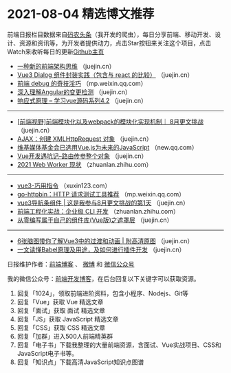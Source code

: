 # 2021-08-04 精选博文推荐

前端日报栏目数据来自[码农头条](http://hao.caibaojian.com.cn/)（我开发的爬虫），每日分享前端、移动开发、设计、资源和资讯等，为开发者提供动力，点击Star按钮来关注这个项目，点击Watch来收听每日的更新[Github主页](https://github.com/kujian/frontendDaily)
* [一种新的前端架构思维](https://juejin.cn/post/6992123996330262541) （juejin.cn）
* [Vue3 Dialog 组件封装实践（包含与 react 的比较）](https://juejin.cn/post/6992113550059634725) （juejin.cn）
* [前端 debug 的奇技淫巧](https://mp.weixin.qq.com/s?__biz=Mzg2ODQ1OTExOA==&mid=2247492392&idx=1&sn=8a209c0e1b9117d962eed25f906e7099) （mp.weixin.qq.com）
* [深入理解Angular的变更检测](https://juejin.cn/post/6992113040560750623) （juejin.cn）
* [响应式原理 &#8211; 学习vue源码系列4.2](https://juejin.cn/post/6992147369450045471) （juejin.cn）

***
* [[前端视野]前端模块化以及webpack的模块化实现机制｜ 8月更文挑战](https://juejin.cn/post/6992112157345202184) （juejin.cn）
* [AJAX：创建 XMLHttpRequest 对象](https://juejin.cn/post/6992138680362074119) （juejin.cn）
* [维基媒体基金会已选用Vue.js为未来的JavaScript](https://new.qq.com/omn/20210803/20210803A07Y7S00.html) （new.qq.com）
* [Vue开发遇坑记&#8211;路由传参整个对象](https://juejin.cn/post/6992137281817542693) （juejin.cn）
* [2021 Web Worker 现状](https://zhuanlan.zhihu.com/p/393428948?hmsr=toutiao.io&utm_campaign=toutiao.io&utm_medium=toutiao.io&utm_source=toutiao.io) （zhuanlan.zhihu.com）

***
* [vue3-巧用指令](https://xuxin123.com/web/vue3-directive/) （xuxin123.com）
* [go-httpbin：HTTP 请求测试工具推荐](https://mp.weixin.qq.com/s?__biz=Mzk0NjIxMzU2Mg==&mid=2247483939&idx=1&sn=9841e9bbe35ae81d646293ebacc233fe&chksm=c308c5f6f47f4ce026b2d8da4bbcad919ea6cdff7238534e5228142f8db1d98b440f52727810&token=137866425&lang=zh_CN#rd) （mp.weixin.qq.com）
* [vue3导航条组件 | 这是我参与8月更文挑战的第1天](https://juejin.cn/post/6992135112947138573) （juejin.cn）
* [前端工程化实战：企业级 CLI 开发](https://zhuanlan.zhihu.com/p/390022214?hmsr=toutiao.io&utm_campaign=toutiao.io&utm_medium=toutiao.io&utm_source=toutiao.io) （zhuanlan.zhihu.com）
* [从零编写属于自己的组件库(Vue版)之遮罩层](https://juejin.cn/post/6992134870516367390) （juejin.cn）

***
* [6张脑图带你了解Vue3中的过渡和动画 | 附高清原图](https://juejin.cn/post/6992134610310135838) （juejin.cn）
* [一文读懂Babel原理及用途，及如何进行插件开发](https://juejin.cn/post/6992134202430849061) （juejin.cn）

日报维护作者：[前端博客](http://caibaojian.com.cn/) 、 [微博](http://weibo.com/kujian) 和 [微信公众号](https://open.weixin.qq.com/qr/code?username=caibaojian_com)

我的微信公众号：[前端开发博客](https://open.weixin.qq.com/qr/code?username=caibaojian_com)，在后台回复以下关键字可以获取资源。

1. 回复「1024」，领取前端进阶资料，包含小程序、Nodejs、Git等
2. 回复「Vue」获取 Vue 精选文章
3. 回复「面试」获取 面试 精选文章
4. 回复「JS」获取 JavaScript 精选文章
5. 回复「CSS」获取 CSS 精选文章
6. 回复「加群」进入500人前端精英群
7. 回复「电子书」下载我整理的大量前端资源，含面试、Vue实战项目、CSS和JavaScript电子书等。
8. 回复「知识点」下载高清JavaScript知识点图谱